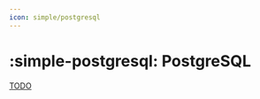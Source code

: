 ```yaml
---
icon: simple/postgresql
---
```

# :simple-postgresql: PostgreSQL

[TODO](https://github.com/input-output-hk/catalyst-ci/issues/80)
